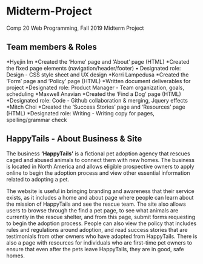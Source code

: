 # Midterm-Project
Comp 20 Web Programming, Fall 2019 Midterm Project

## Team members & Roles
*Hyejin Im
    *Created the ‘Home’ page and ‘About’ page (HTML)
    *Created the fixed page elements (navigation/header/footer)
    • Designated role: Design - CSS style sheet and UX design
*Korri Lampedusa
  *Created the ‘Form’ page and ‘Policy’ page (HTML)
  *Written document deliverables for project 
  *Designated role: Product Manager - Team organization, goals, scheduling
*Maxwell Anavian
  *Created the ‘Find a Dog’ page (HTML)
  *Designated role: Code - Github collaboration & merging, Jquery effects
*Mitch Choi
  *Created the ‘Success Stories’ page  and ‘Resources’ page (HTML)
  *Designated role: Writing - Writing copy for pages, spelling/grammar check

## HappyTails - About Business & Site
The business **‘HappyTails’** is a fictional pet adoption agency that rescues caged and abused animals to connect them with new homes.  The business is located in North America and allows eligible prospective owners to apply online to begin the adoption process and view other essential information related to adopting a pet.

The website is useful in bringing branding and awareness that their service exists, as it includes a home and about page where people can learn about the mission of HappyTails and see the rescue team. The site also allows users to browse through the find a pet page, to see what animals are currently  in the rescue shelter, and from this page, submit forms requesting to begin the adoption process. People can also view the policy that includes rules and regulations around adoption, and read success stories that are testimonials from other owners who have adopted from HappyTails. There is also a page with resources for individuals who are first-time pet owners to ensure that even after the pets leave HappyTails, they are in good, safe homes. 
